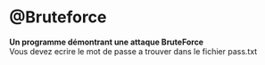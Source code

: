 # @Bruteforce
**Un programme démontrant une attaque BruteForce**                                                                              
Vous devez ecrire le mot de passe a trouver dans le fichier pass.txt
